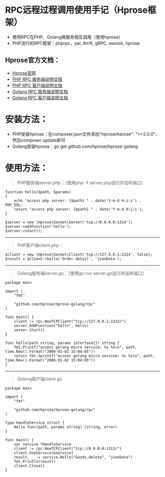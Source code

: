 # RPC远程过程调用使用手记（Hprose框架）
* 使用RPC在PHP、Golang微服务相互调用（使用hprose）
* PHP流行的RPC框架：phprpc，yar, thrift, gRPC, swoole, hprose

## Hprose官方文档：
* [Hprose官网](http://hprose.com/)
* [PHP RPC 服务端说明文档](https://github.com/hprose/hprose-php/wiki/06-Hprose-服务器)
* [PHP RPC 客户端说明文档](https://github.com/hprose/hprose-php/wiki/05-Hprose-客户端)
* [Golang RPC 服务端说明文档](https://github.com/hprose/hprose-golang/wiki/Hprose-服务器)
* [Golang RPC 客户端说明文档](https://github.com/hprose/hprose-golang/wiki/Hprose-客户端)


# 安装方法：
* PHP安装hprose：在composer.json文件添加"hprose/hprose": ">=2.0.0"，然后composer update即可
* Golang安装hprose：go get github.com/hprose/hprose-golang

# 使用方法：
> PHP服务端server.php：（使用php -f server.php运行并监听端口）
```
function hello($path, $params)
{
    echo "access php server: {$path} " . date('Y-m-d H:i:s') . PHP_EOL;
    return "access php server: {$path} " . date('Y-m-d H:i:s');
}

$server = new \Hprose\Socket\Server('tcp://0.0.0.0:1314');
$server->addFunction('hello');
$server->start();
```
---

> PHP客户端client.php：
```
$client = new \Hprose\Socket\Client('tcp://127.0.0.1:1314', false);
$result = $client->hello('Order.detail', 'jsonData');
```
---

> Golang服务端server.go：（使用go run server.go运行并监听端口）
```
package main

import (
    "fmt"

    "github.com/hprose/hprose-golang/rpc"
)

func main() {
    client := rpc.NewTCPClient("tcp://127.0.0.1:1313/")
    server.AddFunction("hello", hello)
    server.Start()
}

func hello(path string, params interface{}) string {
    fmt.Printf("access golang micro service: %s %s\n", path, time.Now().Format("2006-01-02 15:04:05"))
    return fmt.Sprintf("access golang micro service: %s %s\n", path, time.Now().Format("2006-01-02 15:04:05"))
}
```
---

> Golang客户端client.go
```
package main

import (
    "fmt"

    "github.com/hprose/hprose-golang/rpc"
)

type HandleService struct {
    Hello func(path, params string) (string, error)
}

func main() {
    var service *HandleService
    client := rpc.NewTCPClient("tcp://0.0.0.0:1313/")
    client.UseService(&service)
    result, _ := service.Hello("Goods.delete", "jsonData")
    fmt.Println(result)
    client.Close()
}
```
